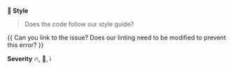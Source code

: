 **👕 Style**
> Does the code follow our style guide?

{{ Can you link to the issue? Does our linting need to be modified to prevent this error? }}

**Severity** 🔥, 🛑, ℹ️